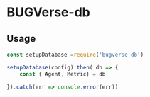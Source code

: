 # BUGVerse-db

## Usage 

``` js
const setupDatabase =require('bugverse-db')

setupDatabase(config).then( db => {
    const { Agent, Metric} = db

}).catch(err => console.error(err))
```
